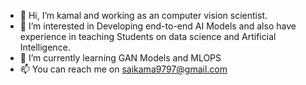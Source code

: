 - 👋 Hi, I’m kamal and working as an computer vision scientist.
- 👀 I’m interested in Developing end-to-end AI Models and also have experience in teaching Students on data science and Artificial Intelligence.
- 🌱 I’m currently learning GAN Models and MLOPS 
- 📫 You can reach me on saikama9797@gmail.com 

<!---

--->
